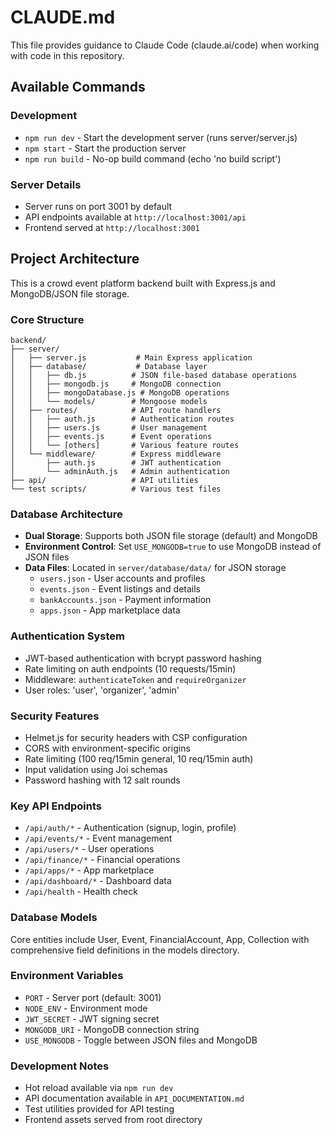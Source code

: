 # CLAUDE.md

This file provides guidance to Claude Code (claude.ai/code) when working with code in this repository.

## Available Commands

### Development
- `npm run dev` - Start the development server (runs server/server.js)
- `npm start` - Start the production server
- `npm run build` - No-op build command (echo 'no build script')

### Server Details
- Server runs on port 3001 by default
- API endpoints available at `http://localhost:3001/api`
- Frontend served at `http://localhost:3001`

## Project Architecture

This is a crowd event platform backend built with Express.js and MongoDB/JSON file storage.

### Core Structure
```
backend/
├── server/
│   ├── server.js           # Main Express application
│   ├── database/           # Database layer
│   │   ├── db.js          # JSON file-based database operations
│   │   ├── mongodb.js     # MongoDB connection
│   │   ├── mongoDatabase.js # MongoDB operations
│   │   └── models/        # Mongoose models
│   ├── routes/            # API route handlers
│   │   ├── auth.js        # Authentication routes
│   │   ├── users.js       # User management
│   │   ├── events.js      # Event operations
│   │   └── [others]       # Various feature routes
│   └── middleware/        # Express middleware
│       ├── auth.js        # JWT authentication
│       └── adminAuth.js   # Admin authentication
├── api/                   # API utilities
└── test scripts/          # Various test files
```

### Database Architecture
- **Dual Storage**: Supports both JSON file storage (default) and MongoDB
- **Environment Control**: Set `USE_MONGODB=true` to use MongoDB instead of JSON files
- **Data Files**: Located in `server/database/data/` for JSON storage
  - `users.json` - User accounts and profiles
  - `events.json` - Event listings and details
  - `bankAccounts.json` - Payment information
  - `apps.json` - App marketplace data

### Authentication System
- JWT-based authentication with bcrypt password hashing
- Rate limiting on auth endpoints (10 requests/15min)
- Middleware: `authenticateToken` and `requireOrganizer`
- User roles: 'user', 'organizer', 'admin'

### Security Features
- Helmet.js for security headers with CSP configuration
- CORS with environment-specific origins
- Rate limiting (100 req/15min general, 10 req/15min auth)
- Input validation using Joi schemas
- Password hashing with 12 salt rounds

### Key API Endpoints
- `/api/auth/*` - Authentication (signup, login, profile)
- `/api/events/*` - Event management
- `/api/users/*` - User operations
- `/api/finance/*` - Financial operations
- `/api/apps/*` - App marketplace
- `/api/dashboard/*` - Dashboard data
- `/api/health` - Health check

### Database Models
Core entities include User, Event, FinancialAccount, App, Collection with comprehensive field definitions in the models directory.

### Environment Variables
- `PORT` - Server port (default: 3001)
- `NODE_ENV` - Environment mode
- `JWT_SECRET` - JWT signing secret
- `MONGODB_URI` - MongoDB connection string
- `USE_MONGODB` - Toggle between JSON files and MongoDB

### Development Notes
- Hot reload available via `npm run dev`
- API documentation available in `API_DOCUMENTATION.md`
- Test utilities provided for API testing
- Frontend assets served from root directory